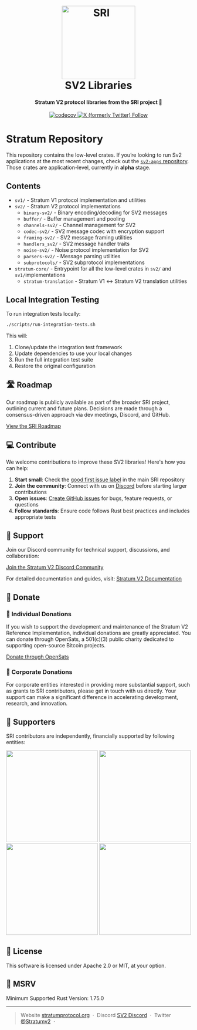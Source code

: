 <h1 align="center">
  <br>
  <a href="https://stratumprotocol.org"><img src="https://github.com/stratum-mining/stratumprotocol.org/blob/660ecc6ccd2eca82d0895cef939f4670adc6d1f4/src/.vuepress/public/assets/stratum-logo%402x.png" alt="SRI" width="200"></a>
  <br>
SV2 Libraries
  <br>
</h1>
<h4 align="center">Stratum V2 protocol libraries from the SRI project 🦀</h4>
<p align="center">
  <a href="https://codecov.io/gh/stratum-mining/stratum">
    <img src="https://codecov.io/gh/stratum-mining/stratum/branch/main/graph/badge.svg" alt="codecov">
  </a>
  <a href="https://twitter.com/intent/follow?screen_name=stratumv2">
    <img src="https://img.shields.io/twitter/follow/stratumv2?style=social" alt="X (formerly Twitter) Follow">
  </a>
</p>

# Stratum Repository

This repository contains the low-level crates.
If you’re looking to run Sv2 applications at the most recent changes, check out the [`sv2-apps` repository](https://github.com/stratum-mining/sv2-apps). Those crates are application-level, currently in **alpha** stage.

## Contents

- `sv1/` - Stratum V1 protocol implementation and utilities
- `sv2/` - Stratum V2 protocol implementations
  - `binary-sv2/` - Binary encoding/decoding for SV2 messages
  - `buffer/` - Buffer management and pooling
  - `channels-sv2/` - Channel management for SV2
  - `codec-sv2/` - SV2 message codec with encryption support
  - `framing-sv2/` - SV2 message framing utilities
  - `handlers_sv2/` - SV2 message handler traits
  - `noise-sv2/` - Noise protocol implementation for SV2
  - `parsers-sv2/` - Message parsing utilities
  - `subprotocols/` - SV2 subprotocol implementations
- `stratum-core/` - Entrypoint for all the low-level crates in `sv2/` and `sv1/`implementations
  - `stratum-translation` - Stratum V1 ↔ Stratum V2 translation utilities

## Local Integration Testing

To run integration tests locally:

```bash
./scripts/run-integration-tests.sh
```

This will:
1. Clone/update the integration test framework
2. Update dependencies to use your local changes
3. Run the full integration test suite
4. Restore the original configuration

## 🛣 Roadmap 

Our roadmap is publicly available as part of the broader SRI project, outlining current and future plans. Decisions are made through a consensus-driven approach via dev meetings, Discord, and GitHub.

[View the SRI Roadmap](https://github.com/orgs/stratum-mining/projects/15)

## 💻 Contribute 

We welcome contributions to improve these SV2 libraries! Here's how you can help:

1. **Start small**: Check the [good first issue label](https://github.com/stratum-mining/stratum/labels/good%20first%20issue) in the main SRI repository
2. **Join the community**: Connect with us on [Discord](https://discord.gg/fsEW23wFYs) before starting larger contributions
3. **Open issues**: [Create GitHub issues](https://github.com/stratum-mining/stratum/issues) for bugs, feature requests, or questions
4. **Follow standards**: Ensure code follows Rust best practices and includes appropriate tests

## 🤝 Support

Join our Discord community for technical support, discussions, and collaboration:

[Join the Stratum V2 Discord Community](https://discord.gg/fsEW23wFYs)

For detailed documentation and guides, visit:
[Stratum V2 Documentation](https://stratumprotocol.org)

## 🎁 Donate

### 👤 Individual Donations 
If you wish to support the development and maintenance of the Stratum V2 Reference Implementation, individual donations are greatly appreciated. You can donate through OpenSats, a 501(c)(3) public charity dedicated to supporting open-source Bitcoin projects.

[Donate through OpenSats](https://opensats.org/projects/stratumv2)

### 🏢 Corporate Donations
For corporate entities interested in providing more substantial support, such as grants to SRI contributors, please get in touch with us directly. Your support can make a significant difference in accelerating development, research, and innovation.

## 🙏 Supporters

SRI contributors are independently, financially supported by following entities: 

<p float="left">
  <a href="https://hrf.org"><img src="https://raw.githubusercontent.com/stratum-mining/stratumprotocol.org/refs/heads/main/public/assets/hrf-logo-boxed.svg" width="250" /></a>
  <a href="https://spiral.xyz"><img src="https://raw.githubusercontent.com/stratum-mining/stratumprotocol.org/refs/heads/main/public/assets/Spiral-logo-boxed.svg" width="250" /></a>
  <a href="https://opensats.org/"><img src="https://raw.githubusercontent.com/stratum-mining/stratumprotocol.org/refs/heads/main/public/assets/opensats-logo-boxed.svg" width="250" /></a>
  <a href="https://vinteum.org/"><img src="https://raw.githubusercontent.com/stratum-mining/stratumprotocol.org/refs/heads/main/public/assets/vinteum-logo-boxed.png" width="250" /></a>
</p>

## 📖 License
This software is licensed under Apache 2.0 or MIT, at your option.

## 🦀 MSRV
Minimum Supported Rust Version: 1.75.0

---

> Website [stratumprotocol.org](https://www.stratumprotocol.org) &nbsp;&middot;&nbsp;
> Discord [SV2 Discord](https://discord.gg/fsEW23wFYs) &nbsp;&middot;&nbsp;
> Twitter [@Stratumv2](https://twitter.com/StratumV2) &nbsp;&middot;&nbsp;